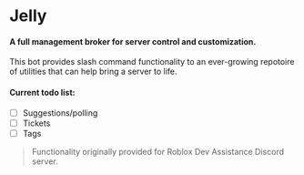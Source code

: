 # Jelly
#### A full management broker for server control and customization.

This bot provides slash command functionality to an ever-growing repotoire of utilities that can help bring a server to life.

#### Current todo list:
- [ ] Suggestions/polling
- [ ] Tickets
- [ ] Tags

> Functionality originally provided for Roblox Dev Assistance Discord server.
